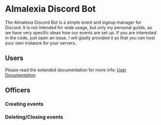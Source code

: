 
# Almalexia Discord Bot

The Almalexia Discord Bot is a simple event and signup manager for Discord. It is not intended for wide usage, but only my personal guilds, as we have very specific ideas how our events are set up. If you are interested in the code, just open an issue, I will gladly provided it so that you can host your own instance for your servers.

## Users

Please read the extended documentation for more info: [User Documentation](users.md)


## Officers

### Creating events

### Deleting/Closing events

